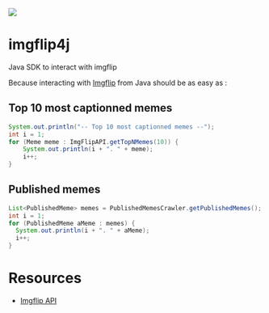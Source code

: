 [![](https://jitpack.io/v/adriens/imgflip4j.svg)](https://jitpack.io/#adriens/imgflip4j)

# imgflip4j

Java SDK to interact with imgflip

Because interacting with [Imgflip](https://imgflip.com/) from Java should be as easy as :

## Top 10 most captionned memes

```java
System.out.println("-- Top 10 most captionned memes --");
int i = 1;
for (Meme meme : ImgFlipAPI.getTopNMemes(10)) {
    System.out.println(i + ". " + meme);
    i++;
}
```

## Published memes

```java
List<PublishedMeme> memes = PublishedMemesCrawler.getPublishedMemes();
int i = 1;
for (PublishedMeme aMeme : memes) {
  System.out.println(i + ". " + aMeme);
  i++;
}
```

# Resources

- [Imgflip API](https://imgflip.com/api)
